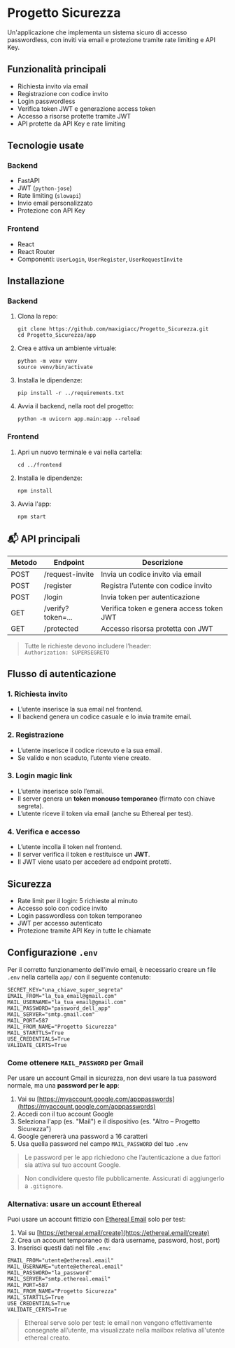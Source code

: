 # Progetto Sicurezza
Un'applicazione che implementa un sistema sicuro di accesso passwordless, con inviti via email e protezione tramite rate limiting e API Key.

## Funzionalità principali

- Richiesta invito via email
- Registrazione con codice invito
- Login passwordless
- Verifica token JWT e generazione access token
- Accesso a risorse protette tramite JWT
- API protette da API Key e rate limiting

## Tecnologie usate

### Backend
- FastAPI
- JWT (`python-jose`)
- Rate limiting (`slowapi`)
- Invio email personalizzato
- Protezione con API Key

### Frontend
- React
- React Router
- Componenti: `UserLogin`, `UserRegister`, `UserRequestInvite`

## Installazione

### Backend

1. Clona la repo:

   ```
   git clone https://github.com/maxigiacc/Progetto_Sicurezza.git
   cd Progetto_Sicurezza/app
   ```

2. Crea e attiva un ambiente virtuale:

   ```
   python -m venv venv
   source venv/bin/activate
   ```

3. Installa le dipendenze:

   ```
   pip install -r ../requirements.txt
   ```

4. Avvia il backend, nella root del progetto:

   ```
   python -m uvicorn app.main:app --reload
   ```

### Frontend

1. Apri un nuovo terminale e vai nella cartella:

   ```
   cd ../frontend
   ```

2. Installa le dipendenze:

   ```
   npm install
   ```

3. Avvia l'app:

   ```
   npm start
   ```

## 📬 API principali

| Metodo | Endpoint            | Descrizione                              |
|--------|---------------------|------------------------------------------|
| POST   | /request-invite     | Invia un codice invito via email         |
| POST   | /register           | Registra l’utente con codice invito      |
| POST   | /login              | Invia token per autenticazione           |
| GET    | /verify?token=...   | Verifica token e genera access token JWT |
| GET    | /protected          | Accesso risorsa protetta con JWT         |

> Tutte le richieste devono includere l’header:  
> `Authorization: SUPERSEGRETO`

## Flusso di autenticazione

### 1. Richiesta invito
- L’utente inserisce la sua email nel frontend.
- Il backend genera un codice casuale e lo invia tramite email.

### 2. Registrazione
- L’utente inserisce il codice ricevuto e la sua email.
- Se valido e non scaduto, l’utente viene creato.

### 3. Login magic link
- L’utente inserisce solo l’email.
- Il server genera un **token monouso temporaneo** (firmato con chiave segreta).
- L’utente riceve il token via email (anche su Ethereal per test).

### 4. Verifica e accesso
- L’utente incolla il token nel frontend.
- Il server verifica il token e restituisce un **JWT**.
- Il JWT viene usato per accedere ad endpoint protetti.

## Sicurezza

- Rate limit per il login: 5 richieste al minuto
- Accesso solo con codice invito
- Login passwordless con token temporaneo
- JWT per accesso autenticato
- Protezione tramite API Key in tutte le chiamate

## Configurazione `.env`

Per il corretto funzionamento dell'invio email, è necessario creare un file `.env` nella cartella `app/` con il seguente contenuto:

```
SECRET_KEY="una_chiave_super_segreta"
EMAIL_FROM="la_tua_email@gmail.com"
MAIL_USERNAME="la_tua_email@gmail.com"
MAIL_PASSWORD="password_dell_app"
MAIL_SERVER="smtp.gmail.com"
MAIL_PORT=587
MAIL_FROM_NAME="Progetto Sicurezza"
MAIL_STARTTLS=True
USE_CREDENTIALS=True
VALIDATE_CERTS=True
```

### Come ottenere `MAIL_PASSWORD` per Gmail

Per usare un account Gmail in sicurezza, non devi usare la tua password normale, ma una **password per le app**:

1. Vai su [https://myaccount.google.com/apppasswords](https://myaccount.google.com/apppasswords)
2. Accedi con il tuo account Google
3. Seleziona l'app (es. "Mail") e il dispositivo (es. "Altro – Progetto Sicurezza")
4. Google genererà una password a 16 caratteri
5. Usa quella password nel campo `MAIL_PASSWORD` del tuo `.env`

>  Le password per le app richiedono che l’autenticazione a due fattori sia attiva sul tuo account Google.

>  Non condividere questo file pubblicamente. Assicurati di aggiungerlo a `.gitignore`.

### Alternativa: usare un account **Ethereal**

Puoi usare un account fittizio con [Ethereal Email](https://ethereal.email/) solo per test:

1. Vai su [https://ethereal.email/create](https://ethereal.email/create)
2. Crea un account temporaneo (ti darà username, password, host, port)
3. Inserisci questi dati nel file `.env`:

```
EMAIL_FROM="utente@ethereal.email"
MAIL_USERNAME="utente@ethereal.email"
MAIL_PASSWORD="la_password"
MAIL_SERVER="smtp.ethereal.email"
MAIL_PORT=587
MAIL_FROM_NAME="Progetto Sicurezza"
MAIL_STARTTLS=True
USE_CREDENTIALS=True
VALIDATE_CERTS=True
```
>  Ethereal serve solo per test: le email non vengono effettivamente consegnate all’utente, ma visualizzate nella mailbox relativa all'utente ethereal creato.
